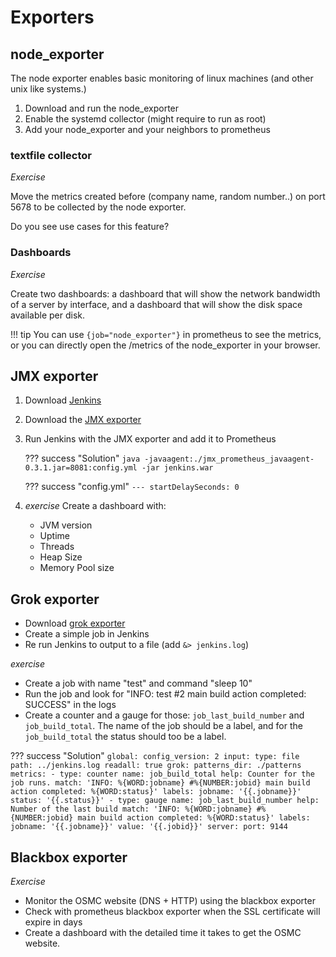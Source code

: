 # Exporters

## node_exporter

The node exporter enables basic monitoring of linux machines (and other unix
like systems.)

1. Download and run the node_exporter
1. Enable the systemd collector (might require to run as root)
1. Add your node_exporter and your neighbors to prometheus

### textfile collector

*Exercise*

Move the metrics created before (company name, random number..) on port 5678 to
be collected by the node exporter.


Do you see use cases for this feature?

### Dashboards

*Exercise*

Create two dashboards: a dashboard that will show the network bandwidth of a
server by interface, and a dashboard that will show the disk space available per
disk.

!!! tip
    You can use `{job="node_exporter"}` in prometheus to see the metrics, or you
    can directly open the /metrics of the node_exporter in your browser.


## JMX exporter

1. Download [Jenkins](https://jenkins.io/download/)
1. Download the [JMX
   exporter](https://github.com/prometheus/jmx_exporter)
1. Run Jenkins with the JMX exporter and add it to Prometheus

    ??? success "Solution"
        ```
        java -javaagent:./jmx_prometheus_javaagent-0.3.1.jar=8081:config.yml -jar jenkins.war
        ```

    ??? success "config.yml"
        ```
        ---
        startDelaySeconds: 0
        ```

1. *exercise* Create a dashboard with:
    - JVM version
    - Uptime
    - Threads
    - Heap Size
    - Memory Pool size

## Grok exporter

- Download [grok exporter](https://github.com/fstab/grok_exporter)
- Create a simple job in Jenkins
- Re run Jenkins to output to a file (add `&> jenkins.log`)

*exercise*

- Create a job with name "test" and command "sleep 10"
- Run the job and look for "INFO: test #2 main build action completed: SUCCESS"
  in the logs
- Create a counter and a gauge for those: `job_last_build_number` and
  `job_build_total`. The name of the job should be a label, and for the
  `job_build_total` the status should too be a label.

??? success "Solution"
    ```
    global:
        config_version: 2
    input:
        type: file
        path: ../jenkins.log
        readall: true
    grok:
        patterns_dir: ./patterns
    metrics:
        - type: counter
          name: job_build_total
          help: Counter for the job runs.
          match: 'INFO: %{WORD:jobname} #%{NUMBER:jobid} main build action
    completed: %{WORD:status}'
          labels:
              jobname: '{{.jobname}}'
              status: '{{.status}}'
        - type: gauge
          name: job_last_build_number
          help: Number of the last build
          match: 'INFO: %{WORD:jobname} #%{NUMBER:jobid} main build action
    completed: %{WORD:status}'
          labels:
            jobname: '{{.jobname}}'
          value: '{{.jobid}}'
    server:
        port: 9144
    ```


## Blackbox exporter

*Exercise*

- Monitor the OSMC website (DNS + HTTP) using the blackbox exporter
- Check with prometheus blackbox exporter when the SSL certificate will expire
  in days
- Create a dashboard with the detailed time it takes to get the OSMC website.
